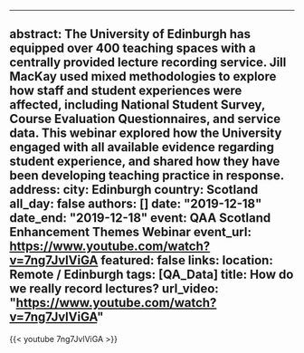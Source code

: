 


---


abstract: The University of Edinburgh has equipped over 400 teaching spaces with a centrally provided lecture recording service. Jill MacKay used mixed methodologies to explore how staff and student experiences were affected, including National Student Survey, Course Evaluation Questionnaires, and service data. This webinar explored how the University engaged with all available evidence regarding student experience, and shared how they have been developing teaching practice in response.
address:
  city: Edinburgh
  country: Scotland
all_day: false
authors: []
date: "2019-12-18"
date_end: "2019-12-18"
event: QAA Scotland Enhancement Themes Webinar
event_url: https://www.youtube.com/watch?v=7ng7JvlViGA
featured: false
links:
location: Remote / Edinburgh
tags: [QA_Data]
title: How do we really record lectures? 
url_video: "https://www.youtube.com/watch?v=7ng7JvlViGA"
---

{{< youtube 7ng7JvlViGA >}}

